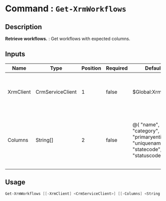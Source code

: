 ﻿# Command : `Get-XrmWorkflows` 

## Description

**Retrieve workflows.** : Get workflows with expected columns.

## Inputs

Name|Type|Position|Required|Default|Description
----|----|--------|--------|-------|-----------
XrmClient|CrmServiceClient|1|false|$Global:XrmClient|Xrm connector initialized to target instance. Use latest one by default. (CrmServiceClient)
Columns|String[]|2|false|@( "name", "category", "primaryentity", "uniquename", "statecode", "statuscode")|Specify expected columns to retrieve. (Default : "name", "category", "primaryentity", "uniquename", "statecode", "statuscode")


## Usage

```Powershell 
Get-XrmWorkflows [[-XrmClient] <CrmServiceClient>] [[-Columns] <String[]>] [<CommonParameters>]
``` 


